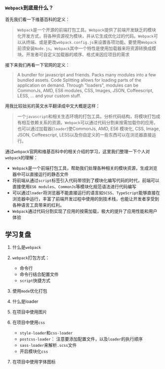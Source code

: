 ### `Webpack`到底是什么？
首先我们看一下维基百科的定义：  
> `Webpack`是一个开源的前端打包工具。`Webpack`提供了前端开发缺乏的模块化开发方式，将各种资源视为模块，并从它生成优化过的代码。`Webpack`可以从终端、或是更改`webpack.config.js`来设置各项功能。要使用`Webpack`前须安装`Node.js`。`Webpack`其中一个特性是使用加载器来将资源转换成模块。开发者可自定义加载器的顺序、格式来因应项目的需求

接下来我们再看一下官网的定义：  
> A bundler for javascript and friends. Packs many modules into a few bundled assets. Code Splitting allows for loading parts of the application on demand. Through "loaders", modules can be CommonJs, AMD, ES6 modules, CSS, Images, JSON, Coffeescript, LESS, ... and your custom stuff.

用我比较拙劣的英文水平翻译成中文大概是这样： 
> 一个`javascript`和相关生态环境的打包工具。分析代码结构，将模块打包成有相互依赖关系的资源。`Webpack`可以通过代码分割来按需加载你的应用，也可以通过加载器(`loader`)使CommonJs, AMD, ES6 模块化, CSS, Image, JSON, Coffeescript, LESS以及你自定义的一些东西可以在浏览器直接运行。

通过`webpack`官网和维基百科中的相关介绍的学习，这里我们整理一下个人对`webpack`的理解：  
* `Webpack`是一个前端打包工具，帮助我们处理各种相关的模块资源，生成浏览器中可以直接运行的静态文件
* 将前端从通过`script`标签引入代码带领到了模块化编写代码的时代，前端可以直接使用`ES6 modules`、`CommonJs`等模块化规范语法进行代码编写
* 可以通过`loader`将浏览器不能直接运行的语言如`SCSS`、`TypeScript`能够直接在浏览器中运行，丰富了前端开发过程中使用的到技术栈，也能让开发者享受到各种语言工具带来的红利。
* `Webpack`通过代码分割实现了应用的按需加载，极大的提升了应用性能和用户体验


## 学习复盘
1. 什么是`webpack`
2. `webpack`打包方式：  
    * 命令行
    * 命令行结合配置文件
    * `script`快捷方式

3. 使用`mode`优化打包
4. 什么是loader
5. 在项目中使用图片
6. 在项目中使用`css`
    * `style-loader`和`css-loader`
    * `postcss-loader`： 注意要添加配置文件，以及`loader`的执行顺序
    * `sass-loader`来解析`.scss`文件
    * 开启模块化`css`
7. 在项目中使用字体图标